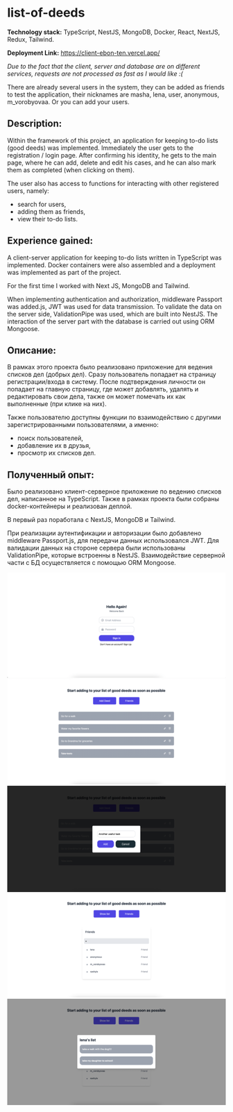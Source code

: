 # list-of-deeds

**Technology stack:** TypeScript, NestJS, MongoDB, Docker, React, NextJS, Redux, Tailwind.

**Deployment Link:** https://client-ebon-ten.vercel.app/

*Due to the fact that the client, server and database are on different services, requests are not processed as fast as I would like :(*

There are already several users in the system, they can be added as friends to test the application, their nicknames are masha, lena, user, anonymous, m_vorobyovaa. Or you can add your users.

## Description:

Within the framework of this project, an application for keeping to-do lists (good deeds) was implemented. Immediately the user gets to the registration / login page.
After confirming his identity, he gets to the main page, where he can add, delete and edit his cases, and he can also mark them as completed (when clicking on them).

The user also has access to functions for interacting with other registered users, namely:

- search for users,
- adding them as friends,
- view their to-do lists.

## Experience gained:

A client-server application for keeping to-do lists written in TypeScript was implemented. Docker containers were also assembled and a deployment was implemented as part of the project.

For the first time I worked with Next JS, MongoDB and Tailwind.

When implementing authentication and authorization, middleware Passport was added.js, JWT was used for data transmission.
To validate the data on the server side, ValidationPipe was used, which are built into NestJS. The interaction of the server part with the database is carried out using ORM Mongoose.

## Описание:

В рамках этого проекта было реализовано приложение для ведения списков дел (добрых дел). Сразу пользователь попадает на страницу регистрации/входа в систему. 
После подтверждения личности он попадает на главную страницу, где может добавлять, удалять и редактировать свои дела, также он может помечать их как выполненные (при клике на них).

Также пользователю доступны функции по взаимодействию с другими зарегистрированными пользователями, а именно: 

- поиск пользователей,
- добавление их в друзья,
- просмотр их списков дел.

## Полученный опыт:

Было реализовано клиент-серверное приложение по ведению списков дел, написанное на TypeScript. Также в рамках проекта были собраны docker-контейнеры и реализован деплой.

В первый раз поработала с NextJS, MongoDB и Tailwind. 

При реализации аутентификации и авторизации было добавлено middleware Passport.js, для передачи данных использовался JWT.
Для валидации данных на стороне сервера были использованы ValidationPipe, которые встроенны в NestJS. Взаимодействие серверной части с БД осуществляется с помощью ORM Mongoose.

![img.png](screenshots/img.png)
![img.png](screenshots/img1.png)
![img.png](screenshots/img2.png)
![img.png](screenshots/img4.png)
![img.png](screenshots/img5.png)

